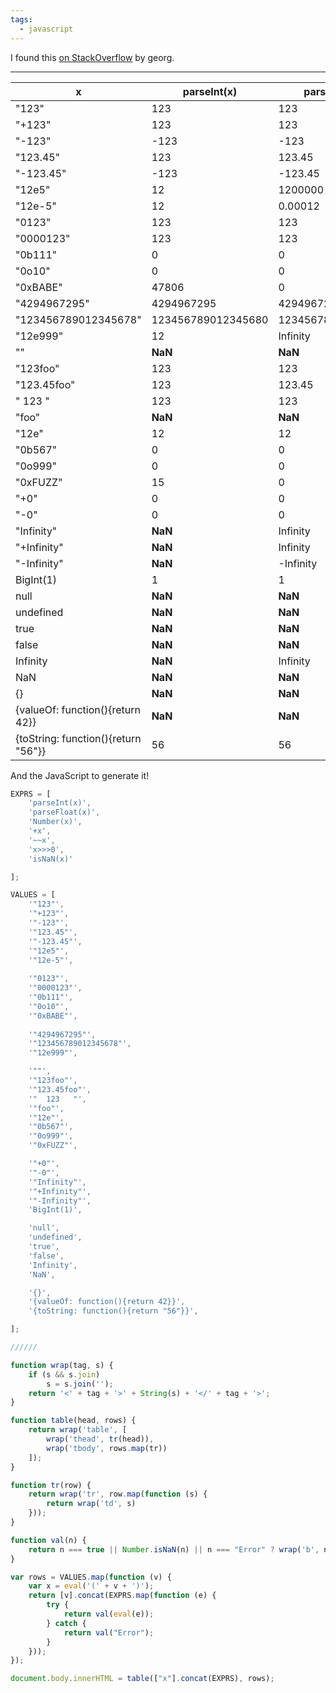 ```yaml
---
tags:
  - javascript
---
```


I found this [on StackOverflow](https://stackoverflow.com/a/17106702) by georg.

---

|x|parseInt(x)|parseFloat(x)|Number(x)|+x|~~x|x>>>0|isNaN(x)|
|---|---|---|---|---|---|---|---|
|"123"|123|123|123|123|123|123|false|
|"+123"|123|123|123|123|123|123|false|
|"-123"|-123|-123|-123|-123|-123|4294967173|false|
|"123.45"|123|123.45|123.45|123.45|123|123|false|
|"-123.45"|-123|-123.45|-123.45|-123.45|-123|4294967173|false|
|"12e5"|12|1200000|1200000|1200000|1200000|1200000|false|
|"12e-5"|12|0.00012|0.00012|0.00012|0|0|false|
|"0123"|123|123|123|123|123|123|false|
|"0000123"|123|123|123|123|123|123|false|
|"0b111"|0|0|7|7|7|7|false|
|"0o10"|0|0|8|8|8|8|false|
|"0xBABE"|47806|0|47806|47806|47806|47806|false|
|"4294967295"|4294967295|4294967295|4294967295|4294967295|-1|4294967295|false|
|"123456789012345678"|123456789012345680|123456789012345680|123456789012345680|123456789012345680|-1506741424|2788225872|false|
|"12e999"|12|Infinity|Infinity|Infinity|0|0|false|
|""|**NaN**|**NaN**|0|0|0|0|false|
|"123foo"|123|123|**NaN**|**NaN**|0|0|**true**|
|"123.45foo"|123|123.45|**NaN**|**NaN**|0|0|**true**|
|" 123 "|123|123|123|123|123|123|false|
|"foo"|**NaN**|**NaN**|**NaN**|**NaN**|0|0|**true**|
|"12e"|12|12|**NaN**|**NaN**|0|0|**true**|
|"0b567"|0|0|**NaN**|**NaN**|0|0|**true**|
|"0o999"|0|0|**NaN**|**NaN**|0|0|**true**|
|"0xFUZZ"|15|0|**NaN**|**NaN**|0|0|**true**|
|"+0"|0|0|0|0|0|0|false|
|"-0"|0|0|0|0|0|0|false|
|"Infinity"|**NaN**|Infinity|Infinity|Infinity|0|0|false|
|"+Infinity"|**NaN**|Infinity|Infinity|Infinity|0|0|false|
|"-Infinity"|**NaN**|-Infinity|-Infinity|-Infinity|0|0|false|
|BigInt(1)|1|1|1|**Error**|1|**Error**|**Error**|
|null|**NaN**|**NaN**|0|0|0|0|false|
|undefined|**NaN**|**NaN**|**NaN**|**NaN**|0|0|**true**|
|true|**NaN**|**NaN**|1|1|1|1|false|
|false|**NaN**|**NaN**|0|0|0|0|false|
|Infinity|**NaN**|Infinity|Infinity|Infinity|0|0|false|
|NaN|**NaN**|**NaN**|**NaN**|**NaN**|0|0|**true**|
|{}|**NaN**|**NaN**|**NaN**|**NaN**|0|0|**true**|
|{valueOf: function(){return 42}}|**NaN**|**NaN**|42|42|42|42|false|
|{toString: function(){return "56"}}|56|56|56|56|56|56|false|
And the JavaScript to generate it!

```javascript
EXPRS = [
    'parseInt(x)',
    'parseFloat(x)',
    'Number(x)',
    '+x',
    '~~x',
    'x>>>0',
    'isNaN(x)'

];

VALUES = [
    '"123"',
    '"+123"',
    '"-123"',
    '"123.45"',
    '"-123.45"',
    '"12e5"',
    '"12e-5"',
    
    '"0123"',
    '"0000123"',
    '"0b111"',
    '"0o10"',
    '"0xBABE"',
    
    '"4294967295"',
    '"123456789012345678"',
    '"12e999"',

    '""',
    '"123foo"',
    '"123.45foo"',
    '"  123   "',
    '"foo"',
    '"12e"',
    '"0b567"',
    '"0o999"',
    '"0xFUZZ"',

    '"+0"',
    '"-0"',
    '"Infinity"',
    '"+Infinity"',
    '"-Infinity"',
    'BigInt(1)',

    'null',
    'undefined',
    'true',
    'false',
    'Infinity',
    'NaN',

    '{}',
    '{valueOf: function(){return 42}}',
    '{toString: function(){return "56"}}',

];

//////

function wrap(tag, s) {
    if (s && s.join)
        s = s.join('');
    return '<' + tag + '>' + String(s) + '</' + tag + '>';
}

function table(head, rows) {
    return wrap('table', [
        wrap('thead', tr(head)),
        wrap('tbody', rows.map(tr))
    ]);
}

function tr(row) {
    return wrap('tr', row.map(function (s) {
        return wrap('td', s)
    }));
}

function val(n) {
    return n === true || Number.isNaN(n) || n === "Error" ? wrap('b', n) : String(n);
}

var rows = VALUES.map(function (v) {
    var x = eval('(' + v + ')');
    return [v].concat(EXPRS.map(function (e) {
        try {
            return val(eval(e));
        } catch {
            return val("Error");
        }
    }));
});

document.body.innerHTML = table(["x"].concat(EXPRS), rows);
```
